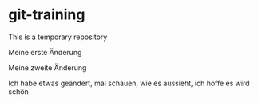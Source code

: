 # git-training
This is a temporary repository

Meine erste Änderung

Meine zweite Änderung

Ich habe etwas geändert, mal schauen, wie es aussieht, ich hoffe es wird schön

